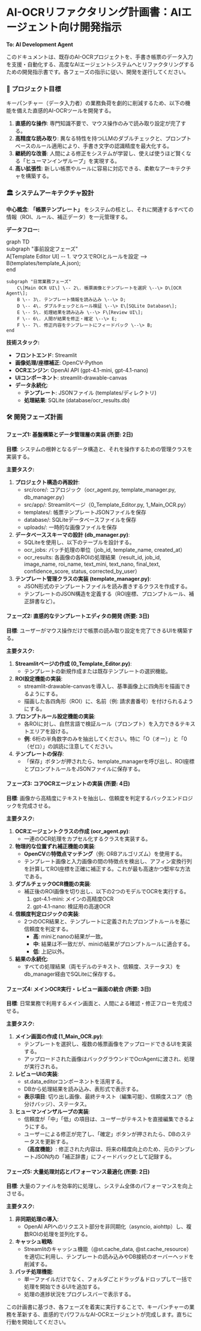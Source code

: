 # **AI-OCRリファクタリング計画書：AIエージェント向け開発指示**

**To: AI Development Agent**

このドキュメントは、既存のAI-OCRプロジェクトを、手書き帳票のデータ入力を支援・自動化する、高度なAIエージェントシステムへとリファクタリングするための開発指示書です。各フェーズの指示に従い、開発を遂行してください。

### **🎯 プロジェクト目標**

キーパンチャー（データ入力者）の業務負荷を劇的に削減するため、以下の機能を備えた直感的AI-OCRツールを開発する。

1. **直感的な操作**: 専門知識不要で、マウス操作のみで読み取り設定が完了する。  
2. **高精度な読み取り**: 異なる特性を持つLLMのダブルチェックと、プロンプトベースのルール適用により、手書き文字の認識精度を最大化する。  
3. **継続的な改善**: 人間による修正をシステムが学習し、使えば使うほど賢くなる「ヒューマンインザループ」を実現する。  
4. **高い拡張性**: 新しい帳票やルールに容易に対応できる、柔軟なアーキテクチャを構築する。

### **🏛️ システムアーキテクチャ設計**

**中心概念**: **「帳票テンプレート」** をシステムの核とし、それに関連するすべての情報（ROI、ルール、補正データ）を一元管理する。

**データフロー:**

graph TD  
    subgraph "事前設定フェーズ"  
        A\[Template Editor UI\] \-- 1\. マウスでROIとルールを設定 \--\> B(templates/template\_A.json);  
    end

    subgraph "日常業務フェーズ"  
        C\[Main OCR UI\] \-- 2\. 帳票画像とテンプレートを選択 \--\> D\[OCR Agent\];  
        B \-- 3\. テンプレート情報を読み込み \--\> D;  
        D \-- 4\. ダブルチェックとルール検証 \--\> E\[SQLite Database\];  
        E \-- 5\. 処理結果を読み込み \--\> F\[Review UI\];  
        F \-- 6\. 人間が結果を修正・確定 \--\> E;  
        F \-- 7\. 修正内容をテンプレートにフィードバック \--\> B;  
    end

**技術スタック:**

* **フロントエンド**: Streamlit  
* **画像処理/座標補正**: OpenCV-Python  
* **OCRエンジン**: OpenAI API (gpt-4.1-mini, gpt-4.1-nano)  
* **UIコンポーネント**: streamlit-drawable-canvas  
* **データ永続化**:  
  * **テンプレート**: JSONファイル (templates/ディレクトリ)  
  * **処理結果**: SQLite (database/ocr\_results.db)

### **🛠️ 開発フェーズ計画**

#### **フェーズ1: 基盤構築とデータ管理層の実装 (所要: 2日)**

**目標**: システムの根幹となるデータ構造と、それを操作するための管理クラスを実装する。

**主要タスク:**

1. **プロジェクト構造の再設計**:  
   * src/core/: コアロジック（ocr\_agent.py, template\_manager.py, db\_manager.py）  
   * src/app/: Streamlitページ（0\_Template\_Editor.py, 1\_Main\_OCR.py）  
   * templates/: 帳票テンプレートJSONファイルを保存  
   * database/: SQLiteデータベースファイルを保存  
   * uploads/: 一時的な画像ファイルを保存  
2. **データベーススキーマの設計 (db\_manager.py)**:  
   * SQLiteを使用し、以下のテーブルを設計する。  
   * ocr\_jobs: バッチ処理の単位（job\_id, template\_name, created\_at）  
   * ocr\_results: 各画像の各ROIの処理結果（result\_id, job\_id, image\_name, roi\_name, text\_mini, text\_nano, final\_text, confidence\_score, status, corrected\_by\_user）  
3. **テンプレート管理クラスの実装 (template\_manager.py)**:  
   * JSON形式のテンプレートファイルを読み書きするクラスを作成する。  
   * テンプレートのJSON構造を定義する（ROI座標、プロンプトルール、補正辞書など）。

#### **フェーズ2: 直感的なテンプレートエディタの開発 (所要: 3日)**

**目標**: ユーザーがマウス操作だけで帳票の読み取り設定を完了できるUIを構築する。

**主要タスク:**

1. **Streamlitページの作成 (0\_Template\_Editor.py)**:  
   * テンプレートの新規作成または既存テンプレートの選択機能。  
2. **ROI設定機能の実装**:  
   * streamlit-drawable-canvasを導入し、基準画像上に四角形を描画できるようにする。  
   * 描画した各四角形（ROI）に、名前（例: 請求書番号）を付けられるようにする。  
3. **プロンプトルール設定機能の実装**:  
   * 各ROIに対し、自然言語で検証ルール（プロンプト）を入力できるテキストエリアを設ける。  
   * **例**: 6桁の半角数字のみを抽出してください。特に「O（オー）」と「0（ゼロ）」の誤読に注意してください。  
4. **テンプレートの保存**:  
   * 「保存」ボタンが押されたら、template\_managerを呼び出し、ROI座標とプロンプトルールをJSONファイルに保存する。

#### **フェーズ3: コアOCRエージェントの実装 (所要: 4日)**

**目標**: 画像から高精度にテキストを抽出し、信頼度を判定するバックエンドロジックを完成させる。

**主要タスク:**

1. **OCRエージェントクラスの作成 (ocr\_agent.py)**:  
   * 一連のOCR処理をカプセル化するクラスを実装する。  
2. **物理的な位置ずれ補正機能の実装**:  
   * **OpenCV**の**特徴点マッチング**（例: ORBアルゴリズム）を使用する。  
   * テンプレート画像と入力画像の間の特徴点を検出し、アフィン変換行列を計算してROI座標を正確に補正する。これが最も高速かつ堅牢な方法である。  
3. **ダブルチェックOCR機能の実装**:  
   * 補正後のROI画像を切り出し、以下の2つのモデルでOCRを実行する。  
     1. gpt-4.1-mini: メインの高精度OCR  
     2. gpt-4.1-nano: 検証用の高速OCR  
4. **信頼度判定ロジックの実装**:  
   * 2つのOCR結果と、テンプレートに定義されたプロンプトルールを基に信頼度を判定する。  
     * **高**: miniとnanoの結果が一致。  
     * **中**: 結果は不一致だが、miniの結果がプロンプトルールに適合する。  
     * **低**: 上記以外。  
5. **結果の永続化**:  
   * すべての処理結果（両モデルのテキスト、信頼度、ステータス）をdb\_manager経由でSQLiteに保存する。

#### **フェーズ4: メインOCR実行・レビュー画面の統合 (所要: 3日)**

**目標**: 日常業務で利用するメイン画面と、人間による確認・修正フローを完成させる。

**主要タスク:**

1. **メイン画面の作成 (1\_Main\_OCR.py)**:  
   * テンプレートを選択し、複数の帳票画像をアップロードできるUIを実装する。  
   * アップロードされた画像はバックグラウンドでOcrAgentに渡され、処理が実行される。  
2. **レビューUIの実装**:  
   * st.data\_editorコンポーネントを活用する。  
   * DBから処理結果を読み込み、表形式で表示する。  
   * **表示項目**: 切り出し画像、最終テキスト（編集可能）、信頼度スコア（色分けバッジ）、ステータス。  
3. **ヒューマンインザループの実装**:  
   * 信頼度が「中」「低」の項目は、ユーザーがテキストを直接編集できるようにする。  
   * ユーザーによる修正が完了し、「確定」ボタンが押されたら、DBのステータスを更新する。  
   * **（高度機能）**: 修正された内容は、将来の精度向上のため、元のテンプレートJSON内の「補正辞書」にフィードバックとして記録する。

#### **フェーズ5: 大量処理対応とパフォーマンス最適化 (所要: 2日)**

**目標**: 大量のファイルを効率的に処理し、システム全体のパフォーマンスを向上させる。

**主要タスク:**

1. **非同期処理の導入**:  
   * OpenAI APIへのリクエスト部分を非同期化（asyncio, aiohttp）し、複数ROIの処理を並列化する。  
2. **キャッシュ戦略**:  
   * Streamlitのキャッシュ機能（@st.cache\_data, @st.cache\_resource）を適切に利用し、テンプレートの読み込みやDB接続のオーバーヘッドを削減する。  
3. **バッチ処理機能**:  
   * 単一ファイルだけでなく、フォルダごとドラッグ＆ドロップして一括で処理を開始できるUIを追加する。  
   * 処理の進捗状況をプログレスバーで表示する。

この計画書に基づき、各フェーズを着実に実行することで、キーパンチャーの業務を革新する、直感的でパワフルなAI-OCRエージェントが完成します。直ちに行動を開始してください。